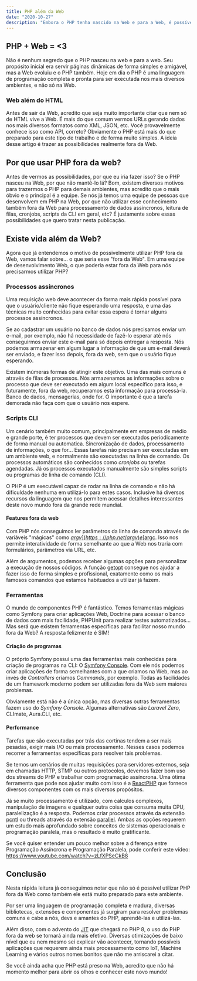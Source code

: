 ```yaml
---
title: PHP além da Web
date: "2020-10-27"
description: "Embora o PHP tenha nascido na Web e para a Web, é possível usar o PHP além da Web."
---
```

## PHP + Web = <3

Não é nenhum segredo que o PHP nasceu na web e para a web. Seu propósito inicial era servir páginas dinâmicas de forma simples e amigável, mas a Web evoluiu e o PHP também. Hoje em dia o PHP é uma linguagem de programação completa e pronta para ser executada nos mais diversos ambientes, e não só na Web.

### Web além do HTML

Antes de sair da Web, acredito que seja muito importante citar que nem só de HTML vive a Web. É mais do que comum vermos URLs gerando dados nos mais diversos formatos como XML, JSON, etc. Você provavelmente conhece isso como API, correto? Obviamente o PHP está mais do que preparado para este tipo de trabalho e de forma muito simples. A ideia desse artigo é trazer as possibilidades realmente fora da Web.

## Por que usar PHP fora da web?

Antes de vermos as possibilidades, por que eu iria fazer isso? Se o PHP nasceu na Web, por que não mantê-lo lá? Bom, existem diversos motivos para trazermos o PHP para demais ambientes, mas acredito que o mais óbvio e o principal é a equipe. Se nós já temos uma equipe de pessoas que desenvolvem em PHP na Web, por que não utilizar esse conhecimento também fora da Web para processamento de dados assíncronos, leitura de filas, cronjobs, scripts da CLI em geral, etc? É justamente sobre essas possibilidades que quero tratar nesta publicação.

## Existe vida além da Web?

Agora que já entendemos o motivo de possivelmente utilizar PHP fora da Web, vamos falar sobre... o que seria esse "fora da Web". Em uma equipe de desenvolvimento Web, o que poderia estar fora da Web para nós precisarmos utilizar PHP?

### Processos assíncronos

Uma requisição web deve acontecer da forma mais rápida possível para que o usuário/cliente não fique esperando uma resposta, e uma das técnicas muito conhecidas para evitar essa espera é tornar alguns processos assíncronos.

Se ao cadastrar um usuário no banco de dados nós precisamos enviar um e-mail, por exemplo, não há necessidade de fazê-lo esperar até nós conseguirmos enviar este e-mail para só depois entregar a resposta. Nós podemos armazenar em algum lugar a informação de que um e-mail deverá ser enviado, e fazer isso depois, fora da web, sem que o usuário fique esperando.

Existem inúmeras formas de atingir este objetivo. Uma das mais comuns é através de filas de processos. Nós armazenamos as informações sobre o processo que deve ser executado em algum local específico para isso, e futuramente, fora da web, recuperamos esta informação para processá-la. Banco de dados, mensagerias, onde for. O importante é que a tarefa demorada não faça com que o usuário nos espere.

### Scripts CLI

Um cenário também muito comum, principalmente em empresas de médio e grande porte, é ter processos que devem ser executados periodicamente de forma manual ou automatica. Sincronização de dados, processamento de informações, o que for... Essas tarefas não precisam ser executadas em um ambiente web, e normalmente são executadas na linha de comando. Os processos automáticos são conhecidos como _cronjobs_ ou tarefas agendadas. Já os processos executados manualmente são simples scripts ou programas de linha de comando (CLI).

O PHP é um executável capaz de rodar na linha de comando e não há dificuldade nenhuma em utilizá-lo para estes casos. Inclusive há diversos recursos da linguagem que nos permitem acessar detalhes interessantes deste novo mundo fora da grande rede mundial.

#### Features fora da web

Com PHP nós conseguimos ler parâmetros da linha de comando através de variáveis "mágicas" como [$argv](https://php.net/argv) e [$argc](https://php.net/argc). Isso nos permite interatividade de forma semelhante ao que a Web nos traria com formulários, parâmetros via URL, etc.

Além de argumentos, podemos receber algumas opções para personalizar a execução de nossos códigos. A função [getopt](https://php.net/getopt) consegue nos ajudar a fazer isso de forma simples e profissional, exatamente como os mais famosos comandos que estamos habituados a utilizar já fazem.

### Ferramentas

O mundo de componentes PHP é fantástico. Temos ferramentas mágicas como Symfony para criar aplicações Web, Doctrine para acessar o banco de dados com mais facilidade, PHPUnit para realizar testes automatizados... Mas será que existem ferramentas específicas para facilitar nosso mundo fora da Web? A resposta felizmente é SIM!

#### Criação de programas

O próprio Symfony possui uma das ferramentas mais conhecidas para criação de programas na CLI: O [Symfony Console](https://symfony.com/doc/current/components/console.html). Com ele nós podemos criar aplicações de forma semelhantes com a que criamos na Web, mas ao invés de _Controllers_ criamos _Commands_, por exemplo. Todas as facilidades de um framework moderno podem ser utilizadas fora da Web sem maiores problemas.

Obviamente está não é a única opção, mas diversas outras ferramentas fazem uso do _Symfony Console_. Algumas alternativas são _Laravel Zero_, CLImate, Aura.CLI, etc.

#### Performance

Tarefas que são executadas por trás das cortinas tendem a ser mais pesadas, exigir mais I/O ou mais processamento. Nesses casos podemos recorrer a ferramentas específicas para resolver tais problemas.

Se temos um cenários de muitas requisições para servidores externos, seja em chamadas HTTP, STMP ou outros protocolos, devemos fazer bom uso dos streams do PHP e trabalhar com programação assíncrona. Uma ótima ferramenta que pode nos ajudar muito com isso é a [ReactPHP](https://reactphp.org/#core-components) que fornece diversos componentes com os mais diversos propósitos.

Já se muito processamento é utilizado, com calculos complexos, manipulação de imagens e qualquer outra coisa que consuma muita CPU, paralelização é a resposta. Podemos criar processos através da extensão [pcntl](https://php.net/pcntl) ou threads através da extensão [parallel](https://php.net/parallel). Ambas as opções requerem um estudo mais aprofundado sobre conceitos de sistemas operacionais e programação paralela, mas o resultado é muito gratificante.

Se você quiser entender um pouco melhor sobre a diferença entre Programação Assíncrona e Programação Paralela, pode conferir este vídeo: https://www.youtube.com/watch?v=zLfXPSeCkB8

## Conclusão

Nesta rápida leitura já conseguimos notar que não só é possível utilizar PHP fora da Web como também ele está muito preparado para este ambiente.

Por ser uma linguagem de programação completa e madura, diversas bibliotecas, extensões e componentes já surgiram para resolver problemas comuns e cabe a nós, devs e amantes do PHP, aprendê-las e utilizá-las.

Além disso, com o advento do [JIT](https://www.youtube.com/watch?v=WLx0z9kloro) que chegará no PHP 8, o uso do PHP fora da web se tornará ainda mais efetivo. Diversas otimizações de baixo nível que eu nem mesmo sei explicar vão acontecer, tornando possíveis aplicações que requerem ainda mais processamento como IoT, Machine Learning e vários outros nomes bonitos que não me arriscarei a citar.

Se você ainda acha que PHP está preso na Web, acredito que não há momento melhor para abrir os olhos e conhecer este novo mundo!

